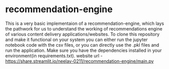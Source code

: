# recommendation-engine
This is a very basic implementaion of a recommendation-engine, which lays the pathwork for us to understand the working of recommendations engine of various
content delivery applications/websites.
To clone this repository and make it functional on your system you can either run the jupyter notebook code with the csv files, or you can directly use the .pkl files
and run the application. Make sure you have the dependencies installed in your environment(in requirements.txt).
website url - https://share.streamlit.io/neelav-0211/recommendation-engine/main.py
